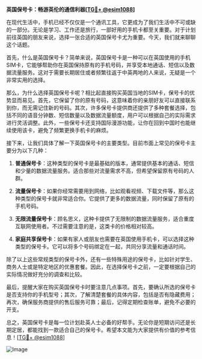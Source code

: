 **英国保号卡：畅游英伦的通信利器[[TG💪+ @esim1088](https://t.me/s/esim1088)]**

在现代生活中，手机已经不仅仅是一个通讯工具，它更成为了我们生活中不可或缺的一部分。无论是学习、工作还是旅行，一部好用的手机卡都至关重要。对于计划前往英国的朋友来说，选择一张合适的英国保号卡尤为重要。今天，我们就来聊聊这个话题。

首先，什么是英国保号卡？简单来说，英国保号卡是一种可以在英国使用的手机SIM卡，它能够帮助你在英国保持原有的手机号码，并享受本地通话、短信以及数据流量服务。这对于需要长期居住或者频繁往返于中英两地的人来说，无疑是一个非常实用的选择。

那么，为什么选择英国保号卡呢？相比起直接购买英国当地的SIM卡，保号卡的优势显而易见。首先，它保留了你的原有号码，这意味着你的亲朋好友可以直接联系到你，而无需记住新的号码。其次，许多保号卡提供商还提供了多种套餐选择，包括不同的语音分钟数、短信数量以及数据流量额度，用户可以根据自己的实际需求进行灵活调整。此外，一些保号卡还支持国际漫游功能，让你在回到中国时也能继续使用该卡，避免了频繁更换手机卡的麻烦。

接下来，让我们具体了解一下英国保号卡的主要类型。目前市面上常见的保号卡主要分为以下几种：

1. **普通保号卡**：这种类型的保号卡是最基础的版本，通常提供基本的通话、短信和少量的数据流量服务。适合那些对流量需求不高，但希望保留原有号码的人群。

2. **流量保号卡**：如果你经常需要用到网络，比如观看视频、下载文件等，那么这种类型的保号卡就非常适合你。它提供了更多的数据流量，同时保留了原有的手机号码。

3. **无限流量保号卡**：顾名思义，这种卡提供了无限制的数据流量服务，适合重度互联网使用者。不过需要注意的是，这类卡的价格相对较高。

4. **家庭共享保号卡**：如果有家人或朋友也需要在英国使用手机卡，可以选择这种类型的保号卡。它可以将多个号码绑定在一起，共同分享流量和通话时间。

除了以上这些常规类型的保号卡外，还有一些特殊用途的保号卡，比如针对学生、商务人士或是特定地区的优惠套餐。因此，在选择保号卡之前，一定要根据自己的实际情况做好充分的调查和比较。

最后，提醒大家在购买英国保号卡时要注意几点事项。首先，要确认所选的保号卡是否支持你的手机型号；其次，了解清楚套餐的具体内容，包括是否有隐藏费用；再次，确保服务商提供的售后服务可靠；最后，记得定期检查账单，避免不必要的开支。

总之，英国保号卡是每一位计划赴英人士必备的好帮手。无论你是短期访问还是长期定居，都能找到一款适合自己的保号卡。希望本文能为大家提供有价值的参考信息！[[TG💪+ @esim1088](https://t.me/s/esim1088)]  

![Image](https://i.postimg.cc/4NQfJmqS/Snipaste-2025-05-13-00-14-12.png)